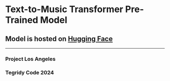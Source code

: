 # Text-to-Music Transformer Pre-Trained Model

## Model is hosted on [Hugging Face](https://huggingface.co/asigalov61/Text-to-Music-Transformer)

***

### Project Los Angeles
### Tegridy Code 2024
